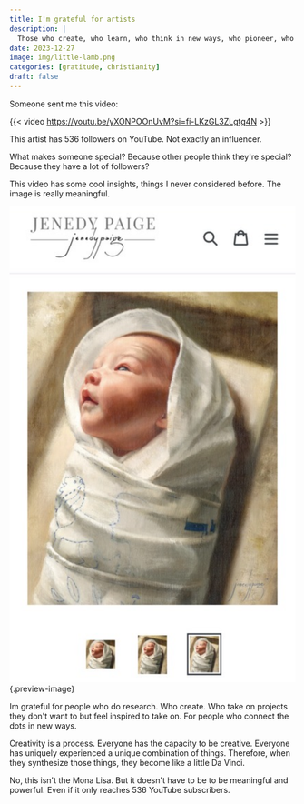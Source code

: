 ```yaml
---
title: I'm grateful for artists 
description: |
  Those who create, who learn, who think in new ways, who pioneer, who explore. 
date: 2023-12-27
image: img/little-lamb.png
categories: [gratitude, christianity]
draft: false
---
```


Someone sent me this video: 

{{< video https://youtu.be/yXONPOOnUvM?si=fi-LKzGL3ZLgtg4N >}}

This artist has 536 followers on YouTube. Not exactly an influencer. 

What makes someone special? Because other people think they're special? Because they have a lot of followers?

This video has some cool insights, things I never considered before. The image is really meaningful. 

![Little Lamb, by Jenedy Paige](img/little-lamb.png){.preview-image}

Im grateful for people who do research. Who create. Who take on projects they don't want to but feel inspired to take on. For people who connect the dots in new ways. 

Creativity is a process. Everyone has the capacity to be creative. Everyone has uniquely experienced a unique combination of things. Therefore, when they synthesize those things, they become like a little Da Vinci. 

No, this isn't the Mona Lisa. But it doesn't have to be to be meaningful and powerful. Even if it only reaches 536 YouTube subscribers. 